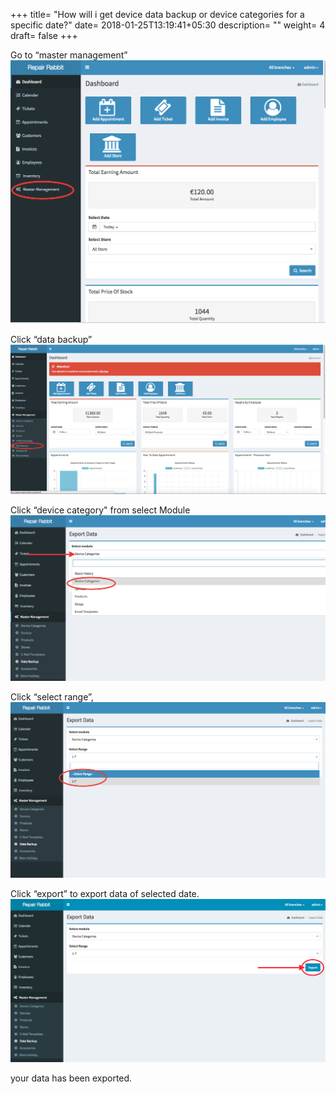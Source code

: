 +++
title= "How will i get device data backup or device categories for a specific date?"
date= 2018-01-25T13:19:41+05:30
description= ""
weight= 4
draft= false
+++



Go to “master management”
![How will i get device data backup or device categories for a specific date?](/images/device_and_device_categories/how_will_i_get_device_data_backup_for_device_categories_for_a_specific_date/go_to_master_management.png)

Click “data backup”
![How will i get device data backup or device categories for a specific date?](/images/device_and_device_categories/how_will_i_get_device_data_backup_for_device_categories_for_a_specific_date/select_data_backup.png)

Click “device category" from select Module 
![How will i get device data backup or device categories for a specific date?](/images/device_and_device_categories/how_will_i_get_device_data_backup_for_device_categories_for_a_specific_date/select_device_category.png)

Click “select range”,
![How will i get device data backup or device categories for a specific date?](/images/device_and_device_categories/how_will_i_get_device_data_backup_for_device_categories_for_a_specific_date/select_range.png)

Click  “export” to export data of selected date.
![How will i get device data backup or device categories for a specific date?](/images/device_and_device_categories/how_will_i_get_device_data_backup_for_device_categories_for_a_specific_date/click_export.png)

your data has been exported.



